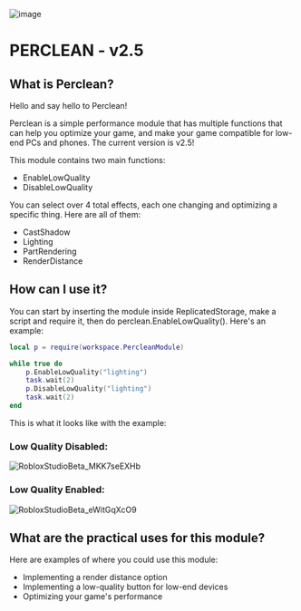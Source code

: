![image](https://user-images.githubusercontent.com/83262692/158303245-763b00c9-0b11-4423-9681-1c7123ecdf45.png)
# PERCLEAN - v2.5
## What is Perclean?
Hello and say hello to Perclean!

Perclean is a simple performance module that has multiple functions that can help you optimize your game, and make your game compatible for low-end PCs and phones. The current version is v2.5!

This module contains two main functions:
* EnableLowQuality
* DisableLowQuality

You can select over 4 total effects, each one changing and optimizing a specific thing. Here are all of them:
* CastShadow
* Lighting
* PartRendering
* RenderDistance

## How can I use it?
You can start by inserting the module inside ReplicatedStorage, make a script and require it, then do perclean.EnableLowQuality(). Here's an example:
```lua
local p = require(workspace.PercleanModule)

while true do
	p.EnableLowQuality("lighting")
	task.wait(2)
	p.DisableLowQuality("lighting")
	task.wait(2)
end
```
This is what it looks like with the example:
### Low Quality Disabled:
![RobloxStudioBeta_MKK7seEXHb](https://user-images.githubusercontent.com/83262692/158304299-3d9fd8ff-a82f-492a-bd23-99a167397f29.png)

### Low Quality Enabled:
![RobloxStudioBeta_eWitGqXcO9](https://user-images.githubusercontent.com/83262692/158304321-1dee9b2a-a5cd-43b2-8340-2aca49abdb3c.png)

## What are the practical uses for this module?
Here are examples of where you could use this module:
* Implementing a render distance option
* Implementing a low-quality button for low-end devices
* Optimizing your game's performance
